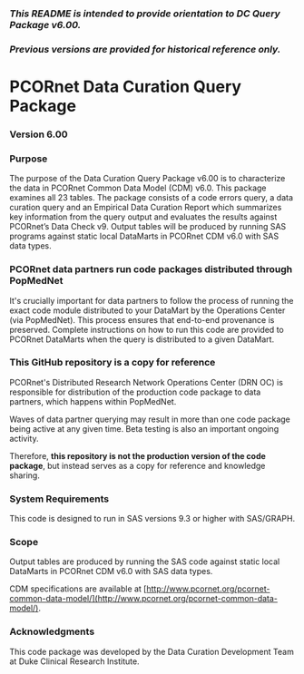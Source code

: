 ### *This README is intended to provide orientation to DC Query Package v6.00.*  
### *Previous versions are provided for historical reference only.*

# PCORnet Data Curation Query Package

### Version 6.00 

### Purpose
The purpose of the Data Curation Query Package v6.00 is to characterize the data in PCORnet Common Data Model (CDM) v6.0. This package examines all 23 tables. The package consists of a code errors query, a data curation query and an Empirical Data Curation Report which summarizes key information from the query output and evaluates the results against PCORnet’s Data Check v9. Output tables will be produced by running SAS programs against static local DataMarts in PCORnet CDM v6.0 with SAS data types.

### PCORnet data partners run code packages distributed through PopMedNet
It's crucially important for data partners to follow the process of running the exact code module distributed to your DataMart by the Operations Center (via PopMedNet). This process ensures that end-to-end provenance is preserved. Complete instructions on how to run this code are provided to PCORnet DataMarts when the query is distributed to a given DataMart. 

### This GitHub repository is a copy for reference
PCORnet's Distributed Research Network Operations Center (DRN OC) is responsible for distribution of the production code package to data partners, which happens within PopMedNet.

Waves of data partner querying may result in more than one code package being active at any given time. Beta testing is also an important ongoing activity.

Therefore, **this repository is not the production version of the code package**, but instead serves as a copy for reference and knowledge sharing.

### System Requirements
This code is designed to run in SAS versions 9.3 or higher with SAS/GRAPH.

### Scope
Output tables are produced by running the SAS code against static local DataMarts in PCORnet CDM v6.0 with SAS data types. 

CDM specifications are available at [http://www.pcornet.org/pcornet-common-data-model/](http://www.pcornet.org/pcornet-common-data-model/). 

### Acknowledgments
This code package was developed by the Data Curation Development Team at Duke Clinical Research Institute.
